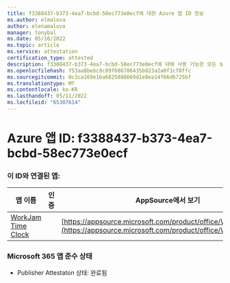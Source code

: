 ```yaml
---
title: f3388437-b373-4ea7-bcbd-58ec773e0ecf에 대한 Azure 앱 ID 정보
ms.author: elmalova
author: elenamalova
manager: tonybal
ms.date: 05/10/2022
ms.topic: article
ms.service: attestation
certification_type: attested
description: f3388437-b373-4ea7-bcbd-58ec773e0ecf에 대해 사용 가능한 모든 보안 및 규정 준수 정보입니다.
ms.openlocfilehash: f53aa8bebc8c89f686786435b823a2a0f1cf8ffc
ms.sourcegitcommit: 0c3ca169e16a6825888669d1e8ea14f66db725bf
ms.translationtype: MT
ms.contentlocale: ko-KR
ms.lasthandoff: 05/11/2022
ms.locfileid: "65307614"
---
```

# <a name="azure-app-id-f3388437-b373-4ea7-bcbd-58ec773e0ecf"></a>Azure 앱 ID: f3388437-b373-4ea7-bcbd-58ec773e0ecf


### <a name="apps-associated-with-this-id"></a>이 ID와 연결된 앱:
| **앱 이름** | **인증** | **AppSource에서 보기** |
|--------------|---------------|-----------------------|
| [WorkJam Time Clock](../forward/WA200003620.md) |  | [https://appsource.microsoft.com/product/office/WA200003620](https://appsource.microsoft.com/product/office/WA200003620) |

### <a name="microsoft-365-app-compliance-status"></a>Microsoft 365 앱 준수 상태
- Publisher Attestaton 상태: 완료됨

